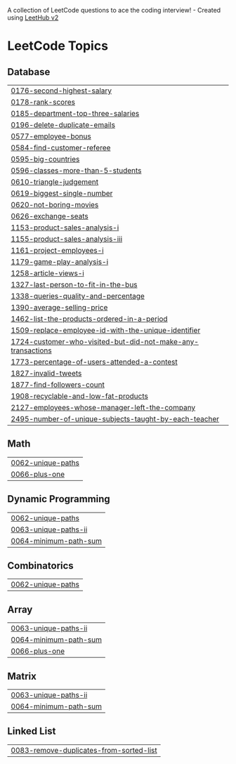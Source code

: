 A collection of LeetCode questions to ace the coding interview! - Created using [LeetHub v2](https://github.com/arunbhardwaj/LeetHub-2.0)
<!---LeetCode Topics Start-->
# LeetCode Topics
## Database
|  |
| ------- |
| [0176-second-highest-salary](https://github.com/arshibegum/LeetCode-repo/tree/master/0176-second-highest-salary) |
| [0178-rank-scores](https://github.com/arshibegum/LeetCode-repo/tree/master/0178-rank-scores) |
| [0185-department-top-three-salaries](https://github.com/arshibegum/LeetCode-repo/tree/master/0185-department-top-three-salaries) |
| [0196-delete-duplicate-emails](https://github.com/arshibegum/LeetCode-repo/tree/master/0196-delete-duplicate-emails) |
| [0577-employee-bonus](https://github.com/arshibegum/LeetCode-repo/tree/master/0577-employee-bonus) |
| [0584-find-customer-referee](https://github.com/arshibegum/LeetCode-repo/tree/master/0584-find-customer-referee) |
| [0595-big-countries](https://github.com/arshibegum/LeetCode-repo/tree/master/0595-big-countries) |
| [0596-classes-more-than-5-students](https://github.com/arshibegum/LeetCode-repo/tree/master/0596-classes-more-than-5-students) |
| [0610-triangle-judgement](https://github.com/arshibegum/LeetCode-repo/tree/master/0610-triangle-judgement) |
| [0619-biggest-single-number](https://github.com/arshibegum/LeetCode-repo/tree/master/0619-biggest-single-number) |
| [0620-not-boring-movies](https://github.com/arshibegum/LeetCode-repo/tree/master/0620-not-boring-movies) |
| [0626-exchange-seats](https://github.com/arshibegum/LeetCode-repo/tree/master/0626-exchange-seats) |
| [1153-product-sales-analysis-i](https://github.com/arshibegum/LeetCode-repo/tree/master/1153-product-sales-analysis-i) |
| [1155-product-sales-analysis-iii](https://github.com/arshibegum/LeetCode-repo/tree/master/1155-product-sales-analysis-iii) |
| [1161-project-employees-i](https://github.com/arshibegum/LeetCode-repo/tree/master/1161-project-employees-i) |
| [1179-game-play-analysis-i](https://github.com/arshibegum/LeetCode-repo/tree/master/1179-game-play-analysis-i) |
| [1258-article-views-i](https://github.com/arshibegum/LeetCode-repo/tree/master/1258-article-views-i) |
| [1327-last-person-to-fit-in-the-bus](https://github.com/arshibegum/LeetCode-repo/tree/master/1327-last-person-to-fit-in-the-bus) |
| [1338-queries-quality-and-percentage](https://github.com/arshibegum/LeetCode-repo/tree/master/1338-queries-quality-and-percentage) |
| [1390-average-selling-price](https://github.com/arshibegum/LeetCode-repo/tree/master/1390-average-selling-price) |
| [1462-list-the-products-ordered-in-a-period](https://github.com/arshibegum/LeetCode-repo/tree/master/1462-list-the-products-ordered-in-a-period) |
| [1509-replace-employee-id-with-the-unique-identifier](https://github.com/arshibegum/LeetCode-repo/tree/master/1509-replace-employee-id-with-the-unique-identifier) |
| [1724-customer-who-visited-but-did-not-make-any-transactions](https://github.com/arshibegum/LeetCode-repo/tree/master/1724-customer-who-visited-but-did-not-make-any-transactions) |
| [1773-percentage-of-users-attended-a-contest](https://github.com/arshibegum/LeetCode-repo/tree/master/1773-percentage-of-users-attended-a-contest) |
| [1827-invalid-tweets](https://github.com/arshibegum/LeetCode-repo/tree/master/1827-invalid-tweets) |
| [1877-find-followers-count](https://github.com/arshibegum/LeetCode-repo/tree/master/1877-find-followers-count) |
| [1908-recyclable-and-low-fat-products](https://github.com/arshibegum/LeetCode-repo/tree/master/1908-recyclable-and-low-fat-products) |
| [2127-employees-whose-manager-left-the-company](https://github.com/arshibegum/LeetCode-repo/tree/master/2127-employees-whose-manager-left-the-company) |
| [2495-number-of-unique-subjects-taught-by-each-teacher](https://github.com/arshibegum/LeetCode-repo/tree/master/2495-number-of-unique-subjects-taught-by-each-teacher) |
## Math
|  |
| ------- |
| [0062-unique-paths](https://github.com/arshibegum/LeetCode-repo/tree/master/0062-unique-paths) |
| [0066-plus-one](https://github.com/arshibegum/LeetCode-repo/tree/master/0066-plus-one) |
## Dynamic Programming
|  |
| ------- |
| [0062-unique-paths](https://github.com/arshibegum/LeetCode-repo/tree/master/0062-unique-paths) |
| [0063-unique-paths-ii](https://github.com/arshibegum/LeetCode-repo/tree/master/0063-unique-paths-ii) |
| [0064-minimum-path-sum](https://github.com/arshibegum/LeetCode-repo/tree/master/0064-minimum-path-sum) |
## Combinatorics
|  |
| ------- |
| [0062-unique-paths](https://github.com/arshibegum/LeetCode-repo/tree/master/0062-unique-paths) |
## Array
|  |
| ------- |
| [0063-unique-paths-ii](https://github.com/arshibegum/LeetCode-repo/tree/master/0063-unique-paths-ii) |
| [0064-minimum-path-sum](https://github.com/arshibegum/LeetCode-repo/tree/master/0064-minimum-path-sum) |
| [0066-plus-one](https://github.com/arshibegum/LeetCode-repo/tree/master/0066-plus-one) |
## Matrix
|  |
| ------- |
| [0063-unique-paths-ii](https://github.com/arshibegum/LeetCode-repo/tree/master/0063-unique-paths-ii) |
| [0064-minimum-path-sum](https://github.com/arshibegum/LeetCode-repo/tree/master/0064-minimum-path-sum) |
## Linked List
|  |
| ------- |
| [0083-remove-duplicates-from-sorted-list](https://github.com/arshibegum/LeetCode-repo/tree/master/0083-remove-duplicates-from-sorted-list) |
<!---LeetCode Topics End-->